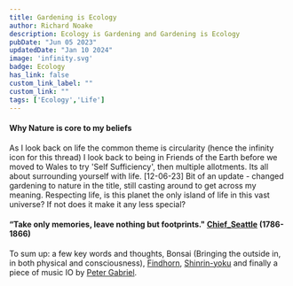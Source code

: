 ```yaml
---
title: Gardening is Ecology
author: Richard Noake
description: Ecology is Gardening and Gardening is Ecology
pubDate: "Jun 05 2023"
updatedDate: "Jan 10 2024"
image: 'infinity.svg'
badge: Ecology
has_link: false
custom_link_label: ""
custom_link: ""
tags: ['Ecology','Life']
---
```


#### Why Nature is core to my beliefs
As I look back on life the common theme is circularity (hence the infinity icon for this thread)
I look back to being in Friends of the Earth before we moved to Wales to try 'Self Sufficiency', then multiple allotments. Its all about surrounding yourself with life.
[12-06-23] Bit of an update - changed gardening to nature in the title, still casting around to get across my meaning.
Respecting life, is this planet the only island of life in this vast universe? If not does it make it any less special?

#### “Take only memories, leave nothing but footprints." [Chief_Seattle](https://en.wikipedia.org/wiki/Chief_Seattle) (1786-1866)
To sum up: a few key words and thoughts, Bonsai (Bringing the outside in, in both physical and consciousness), [Findhorn](https://www.findhorn.org/), [Shinrin-yoku](https://www.bbc.com/travel/article/20200207-the-ancient-japanese-practice-of-forest-bathing) and finally a piece of music IO by [Peter Gabriel](https://open.spotify.com/track/4UKPztc9E1kNDAYgaGVcqo?si=02da7c876494470b).
